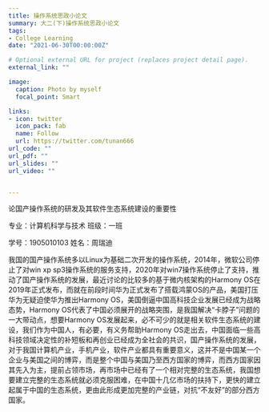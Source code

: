 ```yaml
---
title: 操作系统思政小论文
summary: 大二(下)操作系统思政小论文
tags:
- College Learning
date: "2021-06-30T00:00:00Z"

# Optional external URL for project (replaces project detail page).
external_link: ""

image:
  caption: Photo by myself
  focal_point: Smart

links:
- icon: twitter
  icon_pack: fab
  name: Follow
  url: https://twitter.com/tunan666
url_code: ""
url_pdf: ""
url_slides: ""
url_video: ""


---
```

论国产操作系统的研发及其软件生态系统建设的重要性

专业：计算机科学与技术      班级：一班    

学号：1905010103            姓名：周瑞迪


我国的国产操作系统多以Linux为基础二次开发的操作系统，2014年，微软公司停止了对win xp sp3操作系统的服务支持，2020年对win7操作系统停止了支持，推动了国产操作系统的发展，最近讨论的比较多的基于微内核架构的Harmony OS在2019年正式发布，而就在前段时间华为正式发布了搭载鸿蒙OS的产品，美国打压华为无疑迫使华为推出Harmony OS，美国倒逼中国高科技企业发展已经成为战略态势，Harmony OS代表了中国必须展开的战略突围，是我国解决“卡脖子”问题的一大带动点，想要Harmony OS发展起来，必不可少的就是相关软件生态系统的建设，我们作为中国人，有必要，有义务帮助Harmony OS走出去，中国面临一些高科技领域决定性的补短板和再创业已经成为全社会的共识，国产操作系统的发展，对于我国计算机产业，手机产业，软件产业都具有重要意义，这并不是中国某一个企业与美国之间的博弈，而是整个中国与美国乃至西方国家的博弈，而西方国家因其先入为主，提前占领市场，再市场中已经有了一个相对完整的生态系统，我国想要建立完整的生态系统就必须克服困难，在中国十几亿市场的扶持下，更快的建立起属于中国的生态系统，更由此形成更加完整的产业链，对抗“不友好”的部分西方国家。
